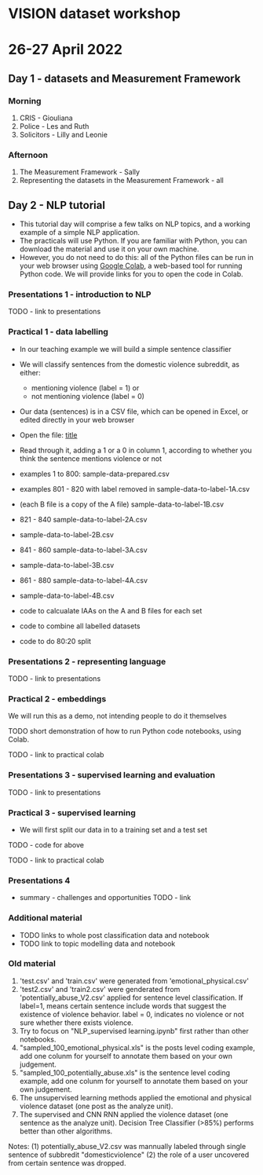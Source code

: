 # VISION dataset workshop
# 26-27 April 2022

## Day 1 - datasets and Measurement Framework

### Morning

1. CRIS - Giouliana
2. Police - Les and Ruth
3. Solicitors - Lilly and Leonie

### Afternoon

1. The Measurement Framework - Sally
2. Representing the datasets in the Measurement Framework - all


## Day 2 - NLP tutorial

- This tutorial day will comprise a few talks on NLP topics, and a working example of a simple NLP application.
- The practicals will use Python. If you are familiar with Python, you can download the material and use it on your own machine.
- However, you do not need to do this: all of the Python files can be run in your web browser using [Google Colab](https://colab.research.google.com/), a web-based tool for running Python code. We will provide links for you to open the code in Colab.

### Presentations 1 - introduction to NLP

TODO - link to presentations

### Practical 1 - data labelling

- In our teaching example we will build a simple sentence classifier
- We will classify sentences from the domestic violence subreddit, as either:
    - mentioning violence (label = 1) or
    - not mentioning violence (label = 0)
- Our data (sentences) is in a CSV file, which can be opened in Excel, or edited directly in your web browser
- Open the file: [title](./XXXXXX)
- Read through it, adding a 1 or a 0 in column 1, according to whether you think the sentence mentions violence or not


- examples 1 to 800: sample-data-prepared.csv
- examples 801 - 820 with label removed in sample-data-to-label-1A.csv
- (each B file is a copy of the A file) sample-data-to-label-1B.csv
- 821 - 840 sample-data-to-label-2A.csv
- sample-data-to-label-2B.csv
- 841 - 860 sample-data-to-label-3A.csv
- sample-data-to-label-3B.csv
- 861 - 880 sample-data-to-label-4A.csv
- sample-data-to-label-4B.csv

- code to calcualate IAAs on the A and B files for each set
- code to combine all labelled datasets
- code to do 80:20 split


### Presentations 2 - representing language

TODO - link to presentations

### Practical 2 - embeddings

We will run this as a demo, not intending people to do it themselves

TODO short demonstration of how to run Python code notebooks, using Colab.

TODO - link to practical colab

### Presentations 3 - supervised learning and evaluation

TODO - link to presentations

### Practical 3 - supervised learning

- We will first split our data in to a training set and a test set

TODO - code for above

TODO - link to practical colab

### Presentations 4

- summary - challenges and opportunities
TODO - link

### Additional material

- TODO links to whole post classification data and notebook
- TODO link to topic modelling data and notebook



### Old material

1. 'test.csv' and 'train.csv' were generated from 'emotional_physical.csv'
2. 'test2.csv' and 'train2.csv' were genderated from 'potentially_abuse_V2.csv' applied for sentence level classification. If label=1, means certain sentence include words that suggest the existence of violence behavior. label = 0, indicates no violence or not sure whether there exists violence.
3. Try to focus on "NLP_supervised learning.ipynb" first rather than other notebooks.
4. "sampled_100_emotional_physical.xls" is the posts level coding example, add one colunm for yourself to annotate them based on your own judgement.
5. "sampled_100_potentially_abuse.xls" is the sentence level coding example, add one colunm for yourself to annotate them based on your own judgement.
7. The unsupervised learning methods applied the emotional and physical violence dataset (one post as the analyze unit).
8. The supervised and CNN RNN applied the violence dataset (one sentence as the analyze unit).
   Decision Tree Classifier (>85%) performs better than other algorithms. 

 
 Notes:
 (1) potentially_abuse_V2.csv was mannually labeled through single sentence of subbredit "domesticviolence"
 (2) the role of a user uncovered from certain sentence was dropped.
